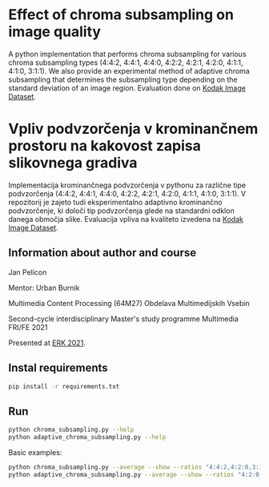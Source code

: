 # Effect of chroma subsampling on image quality

A python implementation that performs chroma subsampling for various chroma subsampling types (4:4:2, 4:4:1, 4:4:0, 4:2:2, 4:2:1, 4:2:0, 4:1:1, 4:1:0, 3:1:1).
We also provide an experimental method of adaptive chroma subsampling that determines the subsampling type depending on the standard deviation of an image region.
Evaluation done on [Kodak Image Dataset](http://www.cs.albany.edu/~xypan/research/snr/Kodak.html).

# Vpliv podvzorčenja v krominančnem prostoru na kakovost zapisa slikovnega gradiva

Implementacija krominančnega podvzorčenja v pythonu za različne tipe podvzorčenja (4:4:2, 4:4:1, 4:4:0, 4:2:2, 4:2:1, 4:2:0, 4:1:1, 4:1:0, 3:1:1).
V repozitorij je zajeto tudi eksperimentalno adaptivno krominančno podvzorčenje, ki določi tip podvzorčenja glede na standardni odklon danega območja slike.
Evaluacija vpliva na kvaliteto izvedena na [Kodak Image Dataset](http://www.cs.albany.edu/~xypan/research/snr/Kodak.html).

## Information about author and course 

Jan Pelicon

Mentor: Urban Burnik

Multimedia Content Processing (64M27)
Obdelava Multimedijskih Vsebin 

Second-cycle interdisciplinary Master's study programme Multimedia FRI/FE 2021

Presented at [ERK 2021](https://erk.fe.uni-lj.si/erk21.html).

## Instal requirements

```sh
pip install -r requirements.txt
```

## Run

```sh
python chroma_subsampling.py --help
python adaptive_chroma_subsampling.py --help
```

Basic examples:

```sh
python chroma_subsampling.py --average --show --ratios "4:4:2,4:2:0,3:1:1"
python adaptive_chroma_subsampling.py --average --show --ratios "4:2:0,3:1:1"
```
